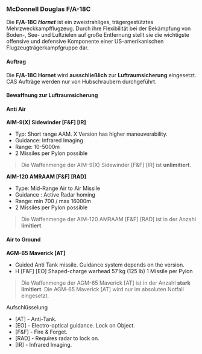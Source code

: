 ### McDonnell Douglas F/A-18C

Die **F/A-18C *Hornet*** ist ein zweistrahliges, trägergestütztes Mehrzweckkampfflugzeug.
Durch ihre Flexibilität bei der Bekämpfung von Boden-, See- und Luftzielen auf große Entfernung stellt sie die wichtigste offensive und defensive Komponente einer US-amerikanischen Flugzeugträgerkampfgruppe dar.

#### Auftrag

Die **F/A-18C Hornet** wird **ausschließlich** zur **Luftraumsicherung** eingesetzt.  
CAS Aufträge werden nur von Hubschraubern durchgeführt.

#### Bewaffnung zur Luftraumsicherung

#### **Anti Air**  

**AIM-9(X) Sidewinder \[F&F\] \[IR\]**

* Typ: Short range AAM. X Version has higher maneuverability.  
* Guidance: Infrared Imaging  
* Range: 10-5000m  
* 2 Missiles per Pylon possible

> Die Waffenmenge der AIM-9(X) Sidewinder \[F&F\] \[IR\] ist **unlimitiert**.


**AIM-120 AMRAAM \[F&F\] \[RAD\]**

* Type: Mid-Range Air to Air Missile   
* Guidance : Active Radar homing  
* Range: min 700 / max 16000m  
* 2 Missiles per Pylon possible

> Die Waffenmenge der AIM-120 AMRAAM \[F&F\] \[RAD\] ist in der Anzahl **limitiert**.

#### **Air to Ground**  

**AGM-65 Maverick \[AT\]**  
* Guided Anti Tank missile. Guidance system depends on the version.  
* H \[F&F\] \[EO\] Shaped-charge warhead 57 kg (125 lb) 1 Missile per Pylon  

> Die Waffenmenge der AGM-65 Maverick \[AT\] ist in der Anzahl **stark limitiert**.
> Die AGM-65 Maverick \[AT\] wird nur im absoluten Notfall eingesetzt. 

Aufschlüsselung

* \[AT\] \- Anti-Tank.  
* \[EO\] \- Electro-optical guidance. Lock on Object.  
* \[F&F\] \- Fire & Forget.  
* \[RAD\] \- Requires radar to lock on.  
* \[IR\] \- Infrared Imaging.
